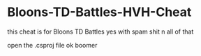 # Bloons-TD-Battles-HVH-Cheat

this cheat is for Bloons TD Battles yes with spam shit n all of that

open the .csproj file ok boomer
